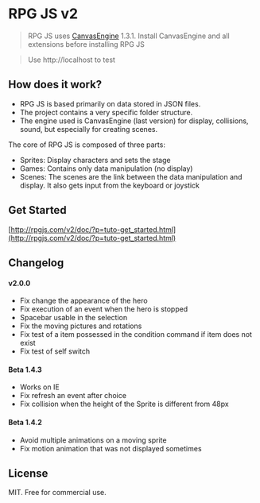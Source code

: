 # RPG JS v2 #

>  RPG JS uses [CanvasEngine](http://canvasengine.net) 1.3.1. Install CanvasEngine and all extensions before installing RPG JS

> Use http://localhost to test

## How does it work? ##

- RPG JS is based primarily on data stored in JSON files.
- The project contains a very specific folder structure.
- The engine used is CanvasEngine (last version) for display, collisions, sound, but especially for creating scenes.

The core of RPG JS is composed of three parts:

- Sprites: Display characters and sets the stage
- Games: Contains only data manipulation (no display)
- Scenes: The scenes are the link between the data manipulation and display. It also gets input from the keyboard or joystick

## Get Started ##

[http://rpgjs.com/v2/doc/?p=tuto-get_started.html](http://rpgjs.com/v2/doc/?p=tuto-get_started.html)

## Changelog ##

#### v2.0.0

* Fix change the appearance of the hero
* Fix execution of an event when the hero is stopped
* Spacebar usable in the selection
* Fix the moving pictures and rotations
* Fix test of a item possessed in the condition command if item does not exist
* Fix test of self switch 

#### Beta 1.4.3

* Works on IE
* Fix refresh an event after choice
* Fix collision when the height of the Sprite is different from 48px

#### Beta 1.4.2

* Avoid multiple animations on a moving sprite
* Fix motion animation that was not displayed sometimes

## License ##


MIT. Free for commercial use.




    







